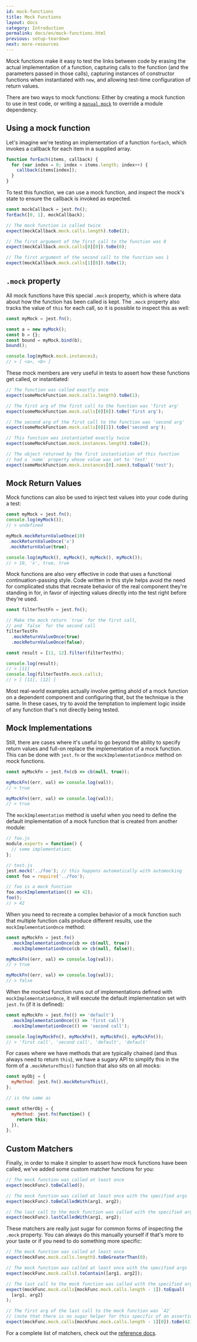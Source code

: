 ```yaml
---
id: mock-functions
title: Mock Functions
layout: docs
category: Introduction
permalink: docs/en/mock-functions.html
previous: setup-teardown
next: more-resources
---
```


Mock functions make it easy to test the links between code by erasing the actual
implementation of a function, capturing calls to the function (and the
parameters passed in those calls), capturing instances of constructor functions
when instantiated with `new`, and allowing test-time configuration of return
values.

There are two ways to mock functions: Either by creating a mock function to
use in test code, or writing a [`manual mock`](/jest/docs/manual-mocks.html)
to override a module dependency.

## Using a mock function

Let's imagine we're testing an implementation of a function `forEach`, which
invokes a callback for each item in a supplied array.

```javascript
function forEach(items, callback) {
  for (var index = 0; index < items.length; index++) {
    callback(items[index]);
  }
}
```

To test this function, we can use a mock function, and inspect the mock's state
to ensure the callback is invoked as expected.

```javascript
const mockCallback = jest.fn();
forEach([0, 1], mockCallback);

// The mock function is called twice
expect(mockCallback.mock.calls.length).toBe(2);

// The first argument of the first call to the function was 0
expect(mockCallback.mock.calls[0][0]).toBe(0);

// The first argument of the second call to the function was 1
expect(mockCallback.mock.calls[1][0]).toBe(1);
```

## `.mock` property

All mock functions have this special `.mock` property, which is where data about
how the function has been called is kept. The `.mock` property also tracks the
value of `this` for each call, so it is possible to inspect this as well:

```javascript
const myMock = jest.fn();

const a = new myMock();
const b = {};
const bound = myMock.bind(b);
bound();

console.log(myMock.mock.instances);
// > [ <a>, <b> ]
```

These mock members are very useful in tests to assert how these functions get
called, or instantiated:

```javascript
// The function was called exactly once
expect(someMockFunction.mock.calls.length).toBe(1);

// The first arg of the first call to the function was 'first arg'
expect(someMockFunction.mock.calls[0][0]).toBe('first arg');

// The second arg of the first call to the function was 'second arg'
expect(someMockFunction.mock.calls[0][1]).toBe('second arg');

// This function was instantiated exactly twice
expect(someMockFunction.mock.instances.length).toBe(2);

// The object returned by the first instantiation of this function
// had a `name` property whose value was set to 'test'
expect(someMockFunction.mock.instances[0].name).toEqual('test');
```

## Mock Return Values

Mock functions can also be used to inject test values into your code during a
test:

```javascript
const myMock = jest.fn();
console.log(myMock());
// > undefined

myMock.mockReturnValueOnce(10)
 .mockReturnValueOnce('x')
 .mockReturnValue(true);

console.log(myMock(), myMock(), myMock(), myMock());
// > 10, 'x', true, true
```

Mock functions are also very effective in code that uses a functional
continuation-passing style. Code written in this style helps avoid the need for
complicated stubs that recreate behavior of the real component they're standing
in for, in favor of injecting values directly into the test right before they're
used.

```javascript
const filterTestFn = jest.fn();

// Make the mock return `true` for the first call,
// and `false` for the second call
filterTestFn
  .mockReturnValueOnce(true)
  .mockReturnValueOnce(false);

const result = [11, 12].filter(filterTestFn);

console.log(result);
// > [11]
console.log(filterTestFn.mock.calls);
// > [ [11], [12] ]
```

Most real-world examples actually involve getting ahold of a mock function on a
dependent component and configuring that, but the technique is the same. In
these cases, try to avoid the temptation to implement logic inside of any
function that's not directly being tested.

## Mock Implementations

Still, there are cases where it's useful to go beyond the ability to specify
return values and full-on replace the implementation of a mock function. This
can be done with `jest.fn` or the `mockImplementationOnce` method
on mock functions.

```javascript
const myMockFn = jest.fn(cb => cb(null, true));

myMockFn((err, val) => console.log(val));
// > true

myMockFn((err, val) => console.log(val));
// > true
```

The `mockImplementation` method is useful when you need to define the default
implementation of a mock function that is created from another module:

```js
// foo.js
module.exports = function() {
  // some implementation;
};

// test.js
jest.mock('../foo'); // this happens automatically with automocking
const foo = require('../foo');

// foo is a mock function
foo.mockImplementation(() => 42);
foo();
// > 42
```


When you need to recreate a complex behavior of a mock function such that
multiple function calls produce different results, use the
`mockImplementationOnce` method:

```javascript
const myMockFn = jest.fn()
  .mockImplementationOnce(cb => cb(null, true))
  .mockImplementationOnce(cb => cb(null, false));

myMockFn((err, val) => console.log(val));
// > true

myMockFn((err, val) => console.log(val));
// > false
```

When the mocked function runs out of implementations defined with
`mockImplementationOnce`, it will execute the default implementation
set with `jest.fn` (if it is defined):

```javascript
const myMockFn = jest.fn(() => 'default')
  .mockImplementationOnce(() => 'first call')
  .mockImplementationOnce(() => 'second call');

console.log(myMockFn(), myMockFn(), myMockFn(), myMockFn());
// > 'first call', 'second call', 'default', 'default'
```

For cases where we have methods that are typically chained (and thus always need
to return `this`), we have a sugary API to simplify this in the form of a
`.mockReturnThis()` function that also sits on all mocks:

```javascript
const myObj = {
  myMethod: jest.fn().mockReturnThis(),
};

// is the same as

const otherObj = {
  myMethod: jest.fn(function() {
    return this;
  }),
};
```

## Custom Matchers

Finally, in order to make it simpler to assert how mock functions have been
called, we've added some custom matcher functions for you:

```javascript
// The mock function was called at least once
expect(mockFunc).toBeCalled();

// The mock function was called at least once with the specified args
expect(mockFunc).toBeCalledWith(arg1, arg2);

// The last call to the mock function was called with the specified args
expect(mockFunc).lastCalledWith(arg1, arg2);
```

These matchers are really just sugar for common forms of inspecting the `.mock`
property. You can always do this manually yourself if that's more to your taste
or if you need to do something more specific:

```javascript
// The mock function was called at least once
expect(mockFunc.mock.calls.length).toBeGreaterThan(0);

// The mock function was called at least once with the specified args
expect(mockFunc.mock.calls).toContain([arg1, arg2]);

// The last call to the mock function was called with the specified args
expect(mockFunc.mock.calls[mockFunc.mock.calls.length - 1]).toEqual(
  [arg1, arg2]
);

// The first arg of the last call to the mock function was `42`
// (note that there is no sugar helper for this specific of an assertion)
expect(mockFunc.mock.calls[mockFunc.mock.calls.length - 1][0]).toBe(42);
```

For a complete list of matchers, check out the [reference docs](/jest/docs/expect.html).
